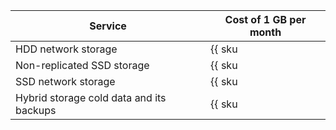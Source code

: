 | Service | Cost of 1 GB per month |
|-----------------------------------------|-------------------------------------------------------------------------------|
| HDD network storage | {{ sku|ILS|mdb.cluster.network-hdd.ch|month|string }} |
| Non-replicated SSD storage | {{ sku|ILS|mdb.cluster.network-ssd-nonreplicated.ch|month|string }} |
| SSD network storage | {{ sku|ILS|mdb.cluster.network-nvme.ch|month|string }} |
| Hybrid storage cold data and its backups | {{ sku|ILS|storage.bucket.used_space.standard|pricingRate.720|month|string }} |

